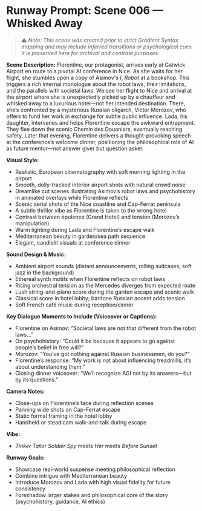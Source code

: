 # Runway Prompt: Scene 006 — Whisked Away

> ⚠️ *Note: This scene was created prior to strict Gradient Syntax mapping and may include inferred transitions or psychological cues. It is preserved here for archival and contrast purposes.*

**Scene Description:**
Florentine, our protagonist, arrives early at Gatwick Airport en route to a pivotal AI conference in Nice. As she waits for her flight, she stumbles upon a copy of Asimov's *I, Robot* at a bookshop. This triggers a rich internal monologue about the robot laws, their limitations, and the parallels with societal laws. We see her flight to Nice and arrival at the airport where she is unexpectedly picked up by a chauffeur and whisked away to a luxurious hotel—not her intended destination. There, she’s confronted by a mysterious Russian oligarch, Victor Morozov, who offers to fund her work in exchange for subtle public influence. Lada, his daughter, intervenes and helps Florentine escape the awkward entrapment. They flee down the scenic Chemin des Douaniers, eventually reaching safety. Later that evening, Florentine delivers a thought-provoking speech at the conference’s welcome dinner, positioning the philosophical role of AI as future mentor—not answer giver but question asker.

**Visual Style:**
- Realistic, European cinematography with soft morning lighting in the airport
- Smooth, dolly-tracked interior airport shots with natural crowd noise
- Dreamlike cut scenes illustrating Asimov’s robot laws and psychohistory in animated overlays while Florentine reflects
- Scenic aerial shots of the Nice coastline and Cap-Ferrat peninsula
- A subtle thriller vibe as Florentine is taken to the wrong hotel
- Contrast between opulence (Grand Hotel) and tension (Morozov’s manipulation)
- Warm lighting during Lada and Florentine’s escape walk
- Mediterranean beauty in garden/sea path sequence
- Elegant, candlelit visuals at conference dinner

**Sound Design & Music:**
- Ambient airport sounds (distant announcements, rolling suitcases, soft jazz in the background)
- Ethereal synth motifs when Florentine reflects on robot laws
- Rising orchestral tension as the Mercedes diverges from expected route
- Lush string-and-piano score during the garden escape and scenic walk
- Classical score in hotel lobby; baritone Russian accent adds tension
- Soft French café music during reception/dinner

**Key Dialogue Moments to Include (Voiceover or Captions):**
- Florentine on Asimov: “Societal laws are not that different from the robot laws…”
- On psychohistory: “Could it be because it appears to go against people’s belief in free will?”
- Morozov: “You’ve got nothing against Russian businessmen, do you?”
- Florentine’s response: “My work is not about influencing treadmills, it’s about understanding them.”
- Closing dinner voiceover: “We’ll recognize AGI not by its answers—but by its questions.”

**Camera Notes:**
- Close-ups on Florentine’s face during reflection scenes
- Panning wide shots on Cap-Ferrat escape
- Static formal framing in the hotel lobby
- Handheld or steadicam walk-and-talk during escape

**Vibe:**
- *Tinker Tailor Soldier Spy* meets *Her* meets *Before Sunset*

**Runway Goals:**
- Showcase real-world suspense meeting philosophical reflection
- Combine intrigue with Mediterranean beauty
- Introduce Morozov and Lada with high visual fidelity for future consistency
- Foreshadow larger stakes and philosophical core of the story (psychohistory, guidance, AI ethics)
